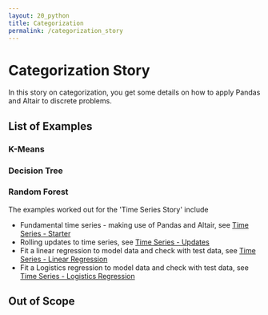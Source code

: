 ```yaml
---
layout: 20_python
title: Categorization
permalink: /categorization_story
---
```



# Categorization Story

In this story on categorization, you get some details on how to apply Pandas and Altair to discrete problems.


## List of Examples


### K-Means



### Decision Tree




### Random Forest



The examples worked out for the 'Time Series Story' include

- Fundamental time series - making use of Pandas and Altair, see [Time Series - Starter](time_series_starter)
- Rolling updates to time series, see [Time Series - Updates](time_series_updates)
- Fit a linear regression to model data and check with test data, see [Time Series - Linear Regression](time_series_regression)
- Fit a Logistics regression to model data and check with test data, see [Time Series - Logistics Regression](time_series_logistics)


## Out of Scope


